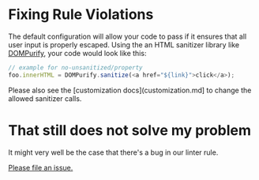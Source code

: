 # Fixing Rule Violations

The default configuration will allow your code to pass if it ensures
that all user input is properly escaped. Using the an HTML sanitizer
library like [DOMPurify](https://github.com/cure53/DOMPurify/),
your code would look like this:

```js
// example for no-unsanitized/property
foo.innerHTML = DOMPurify.sanitize(<a href="${link}">click</a>);
```

Please also see the [customization docs](customization.md] to
change the allowed sanitizer calls.

# That still does not solve my problem

It might very well be the case that there's a bug in our linter rule.

[Please file an issue.](https://github.com/mozilla/eslint-plugin-no-unsanitized/issues/new)
